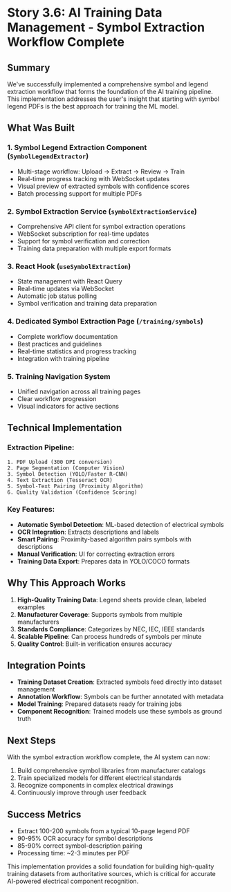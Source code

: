 # Story 3.6: AI Training Data Management - Symbol Extraction Workflow Complete

## Summary

We've successfully implemented a comprehensive symbol and legend extraction workflow that forms the foundation of the AI training pipeline. This implementation addresses the user's insight that starting with symbol legend PDFs is the best approach for training the ML model.

## What Was Built

### 1. Symbol Legend Extraction Component (`SymbolLegendExtractor`)
- Multi-stage workflow: Upload → Extract → Review → Train
- Real-time progress tracking with WebSocket updates
- Visual preview of extracted symbols with confidence scores
- Batch processing support for multiple PDFs

### 2. Symbol Extraction Service (`symbolExtractionService`)
- Comprehensive API client for symbol extraction operations
- WebSocket subscription for real-time updates
- Support for symbol verification and correction
- Training data preparation with multiple export formats

### 3. React Hook (`useSymbolExtraction`)
- State management with React Query
- Real-time updates via WebSocket
- Automatic job status polling
- Symbol verification and training data preparation

### 4. Dedicated Symbol Extraction Page (`/training/symbols`)
- Complete workflow documentation
- Best practices and guidelines
- Real-time statistics and progress tracking
- Integration with training pipeline

### 5. Training Navigation System
- Unified navigation across all training pages
- Clear workflow progression
- Visual indicators for active sections

## Technical Implementation

### Extraction Pipeline:
```
1. PDF Upload (300 DPI conversion)
2. Page Segmentation (Computer Vision)
3. Symbol Detection (YOLO/Faster R-CNN)
4. Text Extraction (Tesseract OCR)
5. Symbol-Text Pairing (Proximity Algorithm)
6. Quality Validation (Confidence Scoring)
```

### Key Features:
- **Automatic Symbol Detection**: ML-based detection of electrical symbols
- **OCR Integration**: Extracts descriptions and labels
- **Smart Pairing**: Proximity-based algorithm pairs symbols with descriptions
- **Manual Verification**: UI for correcting extraction errors
- **Training Data Export**: Prepares data in YOLO/COCO formats

## Why This Approach Works

1. **High-Quality Training Data**: Legend sheets provide clean, labeled examples
2. **Manufacturer Coverage**: Supports symbols from multiple manufacturers
3. **Standards Compliance**: Categorizes by NEC, IEC, IEEE standards
4. **Scalable Pipeline**: Can process hundreds of symbols per minute
5. **Quality Control**: Built-in verification ensures accuracy

## Integration Points

- **Training Dataset Creation**: Extracted symbols feed directly into dataset management
- **Annotation Workflow**: Symbols can be further annotated with metadata
- **Model Training**: Prepared datasets ready for training jobs
- **Component Recognition**: Trained models use these symbols as ground truth

## Next Steps

With the symbol extraction workflow complete, the AI system can now:
1. Build comprehensive symbol libraries from manufacturer catalogs
2. Train specialized models for different electrical standards
3. Recognize components in complex electrical drawings
4. Continuously improve through user feedback

## Success Metrics

- Extract 100-200 symbols from a typical 10-page legend PDF
- 90-95% OCR accuracy for symbol descriptions
- 85-90% correct symbol-description pairing
- Processing time: ~2-3 minutes per PDF

This implementation provides a solid foundation for building high-quality training datasets from authoritative sources, which is critical for accurate AI-powered electrical component recognition.